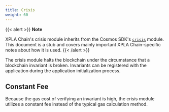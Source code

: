 ```yaml
---
title: Crisis
weight: 60
---
```


{{< alert >}}
**Note**

XPLA Chain's crisis module inherits from the Cosmos SDK's [`crisis`](https://docs.cosmos.network/v0.45/modules/crisis/) module. This document is a stub and covers mainly important XPLA Chain-specific notes about how it is used.
{{< /alert >}}

The crisis module halts the blockchain under the circumstance that a blockchain invariant is broken. Invariants can be registered with the application during the application initialization process.

## Constant Fee

Because the gas cost of verifying an invariant is high, the crisis module utilizes a constant fee instead of the typical gas calculation method.
